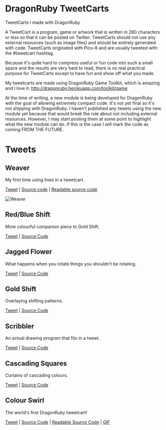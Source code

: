 # DragonRuby TweetCarts
TweetCarts I made with DragonRuby

A TweetCart is a program, game or artwork that is written in 280 characters or less so that it can be posted on Twitter. TweetCarts should not use any external resources (such as image files) and should be entirely generated with code. TweetCarts originated with Pico-8 and are usually tweeted with the #tweetcart hashtag.

Because it's quite hard to compress useful or fun code into such a small space and the results are very hard to read, there is no real practical purpose for TweetCarts except to have fun and show off what you made.

My tweetcarts are made using DragonRuby Game Toolkit, which is amazing and I love it: http://dragonruby.herokuapp.com/toolkit/game

At the time of writing, a new module is being developed for DragonRuby with the goal of allowing extremely compact code. It's not yet final so it's not shipping with DragonRuby. I haven't published any tweets using the new module yet because that would break the rule about not including external resources. However, I may start posting them at some point to highlight what the new module can do. If this is the case I will mark the code as coming FROM THE FUTURE.

# Tweets

## Weaver
My first time using lines in a tweetcart.

[Tweet](https://twitter.com/Groteskly/status/1388909952895488000) | [Source code](https://github.com/oeloeloel/tweetcarts/blob/main/weaver/main.rb) | [Readable source code](https://github.com/oeloeloel/tweetcarts/blob/main/weaver/readable.rb)

![Weaver](https://github.com/oeloeloel/tweetcarts/blob/main/weaver/weaver20fps.gif)

## Red/Blue Shift
More colourful companion piece to Gold Shift.

[Tweet](https://twitter.com/Groteskly/status/1385973275440951298?s=20) | [Source Code](https://github.com/oeloeloel/tweetcarts/blob/main/red-blue-shift/main.rb)

## Jagged Flower
What happens when you rotate things you shouldn't be rotating.

[Tweet](https://twitter.com/Groteskly/status/1383536744646144005?s=20) | [Source Code](https://github.com/oeloeloel/tweetcarts/blob/main/jagged-flower/main.rb)

## Gold Shift
Overlaying shifting patterns.

[Tweet](https://twitter.com/Groteskly/status/1381247966447566850?s=20) | [Source Code](https://github.com/oeloeloel/tweetcarts/blob/main/gold-shift/main.rb)

## Scribbler
An actual drawing program that fits in a tweet.

[Tweet](https://twitter.com/Groteskly/status/1375841823361490944?s=20) | [Source Code](https://github.com/oeloeloel/tweetcarts/blob/main/scribbler/main.rb)

## Cascading Squares
Curtains of cascading colours.

[Tweet](https://twitter.com/Groteskly/status/1373668110482427906?s=20) | [Source Code](https://github.com/oeloeloel/tweetcarts/blob/main/cascading-squares/main.rb)

## Colour Swirl
The world's first DragonRuby tweetcart!

[Tweet](https://twitter.com/Groteskly/status/1370904286742380548?s=20) | [Source Code](https://github.com/oeloeloel/tweetcarts/blob/main/colour-swirl/main.rb) | [Readable Source Code](https://github.com/oeloeloel/tweetcarts/blob/main/colour-swirl/readable.rb) | [GIF](https://github.com/oeloeloel/tweetcarts/blob/main/colour-swirl/colour-swirl.gif)
